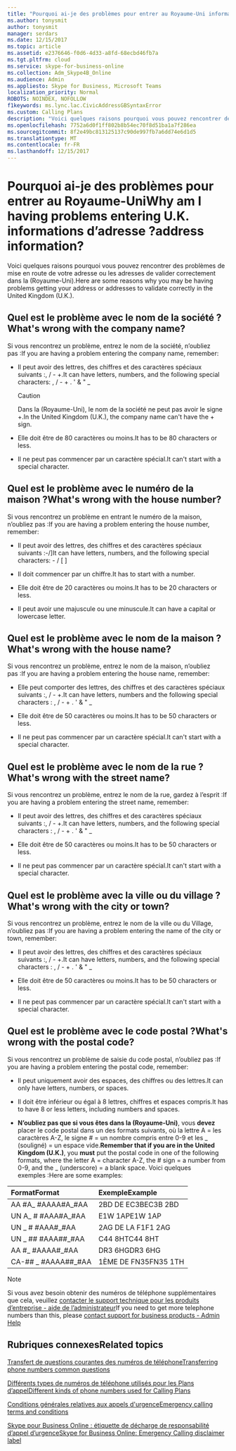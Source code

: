 ```yaml
---
title: "Pourquoi ai-je des problèmes pour entrer au Royaume-Uni informations d’adresse ?"
ms.author: tonysmit
author: tonysmit
manager: serdars
ms.date: 12/15/2017
ms.topic: article
ms.assetid: e2376646-f0d6-4d33-a8fd-68ecbd46fb7a
ms.tgt.pltfrm: cloud
ms.service: skype-for-business-online
ms.collection: Adm_Skype4B_Online
ms.audience: Admin
ms.appliesto: Skype for Business, Microsoft Teams
localization_priority: Normal
ROBOTS: NOINDEX, NOFOLLOW
f1keywords: ms.lync.lac.CivicAddressGBSyntaxError
ms.custom: Calling Plans
description: "Voici quelques raisons pourquoi vous pouvez rencontrer des problèmes de mise en route de votre adresse ou les adresses de valider correctement dans la (Royaume-Uni)."
ms.openlocfilehash: 7752a6d0f1ff802b8b54ec70f8d51ba1a7f286ea
ms.sourcegitcommit: 8f2e49bc813125137c90de997fb7a6dd74e6d1d5
ms.translationtype: MT
ms.contentlocale: fr-FR
ms.lasthandoff: 12/15/2017
---
```

# <a name="why-am-i-having-problems-entering-uk-address-information"></a><span data-ttu-id="851df-104">Pourquoi ai-je des problèmes pour entrer au Royaume-Uni</span><span class="sxs-lookup"><span data-stu-id="851df-104">Why am I having problems entering U.K.</span></span> <span data-ttu-id="851df-105">informations d’adresse ?</span><span class="sxs-lookup"><span data-stu-id="851df-105">address information?</span></span>

<span data-ttu-id="851df-106">Voici quelques raisons pourquoi vous pouvez rencontrer des problèmes de mise en route de votre adresse ou les adresses de valider correctement dans la (Royaume-Uni).</span><span class="sxs-lookup"><span data-stu-id="851df-106">Here are some reasons why you may be having problems getting your address or addresses to validate correctly in the United Kingdom (U.K.).</span></span>
  
## <a name="whats-wrong-with-the-company-name"></a><span data-ttu-id="851df-107">Quel est le problème avec le nom de la société ?</span><span class="sxs-lookup"><span data-stu-id="851df-107">What's wrong with the company name?</span></span>

<span data-ttu-id="851df-108">Si vous rencontrez un problème, entrez le nom de la société, n’oubliez pas :</span><span class="sxs-lookup"><span data-stu-id="851df-108">If you are having a problem entering the company name, remember:</span></span>
  
- <span data-ttu-id="851df-109">Il peut avoir des lettres, des chiffres et des caractères spéciaux suivants :, / - +.</span><span class="sxs-lookup"><span data-stu-id="851df-109">It can have letters, numbers, and the following special characters: , / - + .</span></span> <span data-ttu-id="851df-110">' &amp; " _</span><span class="sxs-lookup"><span data-stu-id="851df-110"></span></span> 
    
    > [!CAUTION]
    > <span data-ttu-id="851df-111">Dans la (Royaume-Uni), le nom de la société ne peut pas avoir le signe +.</span><span class="sxs-lookup"><span data-stu-id="851df-111">In the United Kingdom (U.K.), the company name can't have the + sign.</span></span> 
  
- <span data-ttu-id="851df-112">Elle doit être de 80 caractères ou moins.</span><span class="sxs-lookup"><span data-stu-id="851df-112">It has to be 80 characters or less.</span></span>
    
- <span data-ttu-id="851df-113">Il ne peut pas commencer par un caractère spécial.</span><span class="sxs-lookup"><span data-stu-id="851df-113">It can't start with a special character.</span></span>
    
## <a name="whats-wrong-with-the-house-number"></a><span data-ttu-id="851df-114">Quel est le problème avec le numéro de la maison ?</span><span class="sxs-lookup"><span data-stu-id="851df-114">What's wrong with the house number?</span></span>

<span data-ttu-id="851df-115">Si vous rencontrez un problème en entrant le numéro de la maison, n’oubliez pas :</span><span class="sxs-lookup"><span data-stu-id="851df-115">If you are having a problem entering the house number, remember:</span></span>
  
- <span data-ttu-id="851df-116">Il peut avoir des lettres, des chiffres et des caractères spéciaux suivants :-/]</span><span class="sxs-lookup"><span data-stu-id="851df-116">It can have letters, numbers, and the following special characters: - / [ ]</span></span>
    
- <span data-ttu-id="851df-117">Il doit commencer par un chiffre.</span><span class="sxs-lookup"><span data-stu-id="851df-117">It has to start with a number.</span></span>
    
- <span data-ttu-id="851df-118">Elle doit être de 20 caractères ou moins.</span><span class="sxs-lookup"><span data-stu-id="851df-118">It has to be 20 characters or less.</span></span>
    
- <span data-ttu-id="851df-119">Il peut avoir une majuscule ou une minuscule.</span><span class="sxs-lookup"><span data-stu-id="851df-119">It can have a capital or lowercase letter.</span></span>
    
## <a name="whats-wrong-with-the-house-name"></a><span data-ttu-id="851df-120">Quel est le problème avec le nom de la maison ?</span><span class="sxs-lookup"><span data-stu-id="851df-120">What's wrong with the house name?</span></span>

<span data-ttu-id="851df-121">Si vous rencontrez un problème, entrez le nom de la maison, n’oubliez pas :</span><span class="sxs-lookup"><span data-stu-id="851df-121">If you are having a problem entering the house name, remember:</span></span>
  
- <span data-ttu-id="851df-122">Elle peut comporter des lettres, des chiffres et des caractères spéciaux suivants :, / - +.</span><span class="sxs-lookup"><span data-stu-id="851df-122">It can have letters, numbers and the following special characters : , / - + .</span></span> <span data-ttu-id="851df-123">' &amp; " _</span><span class="sxs-lookup"><span data-stu-id="851df-123"></span></span>
    
- <span data-ttu-id="851df-124">Elle doit être de 50 caractères ou moins.</span><span class="sxs-lookup"><span data-stu-id="851df-124">It has to be 50 characters or less.</span></span>
    
- <span data-ttu-id="851df-125">Il ne peut pas commencer par un caractère spécial.</span><span class="sxs-lookup"><span data-stu-id="851df-125">It can't start with a special character.</span></span>
    
## <a name="whats-wrong-with-the-street-name"></a><span data-ttu-id="851df-126">Quel est le problème avec le nom de la rue ?</span><span class="sxs-lookup"><span data-stu-id="851df-126">What's wrong with the street name?</span></span>

<span data-ttu-id="851df-127">Si vous rencontrez un problème, entrez le nom de la rue, gardez à l’esprit :</span><span class="sxs-lookup"><span data-stu-id="851df-127">If you are having a problem entering the street name, remember:</span></span>
  
- <span data-ttu-id="851df-128">Il peut avoir des lettres, des chiffres et des caractères spéciaux suivants :, / - +.</span><span class="sxs-lookup"><span data-stu-id="851df-128">It can have letters, numbers, and the following special characters : , / - + .</span></span> <span data-ttu-id="851df-129">' &amp; " _</span><span class="sxs-lookup"><span data-stu-id="851df-129"></span></span> 
    
- <span data-ttu-id="851df-130">Elle doit être de 50 caractères ou moins.</span><span class="sxs-lookup"><span data-stu-id="851df-130">It has to be 50 characters or less.</span></span>
    
- <span data-ttu-id="851df-131">Il ne peut pas commencer par un caractère spécial.</span><span class="sxs-lookup"><span data-stu-id="851df-131">It can't start with a special character.</span></span> 
    
## <a name="whats-wrong-with-the-city-or-town"></a><span data-ttu-id="851df-132">Quel est le problème avec la ville ou du village ?</span><span class="sxs-lookup"><span data-stu-id="851df-132">What's wrong with the city or town?</span></span>

<span data-ttu-id="851df-133">Si vous rencontrez un problème, entrez le nom de la ville ou du Village, n’oubliez pas :</span><span class="sxs-lookup"><span data-stu-id="851df-133">If you are having a problem entering the name of the city or town, remember:</span></span>
  
- <span data-ttu-id="851df-134">Il peut avoir des lettres, des chiffres et des caractères spéciaux suivants :, / - +.</span><span class="sxs-lookup"><span data-stu-id="851df-134">It can have letters, numbers, and the following special characters : , / - + .</span></span> <span data-ttu-id="851df-135">' &amp; " _</span><span class="sxs-lookup"><span data-stu-id="851df-135"></span></span>
    
- <span data-ttu-id="851df-136">Elle doit être de 50 caractères ou moins.</span><span class="sxs-lookup"><span data-stu-id="851df-136">It has to be 50 characters or less.</span></span>
    
- <span data-ttu-id="851df-137">Il ne peut pas commencer par un caractère spécial.</span><span class="sxs-lookup"><span data-stu-id="851df-137">It can't start with a special character.</span></span> 
    
## <a name="whats-wrong-with-the-postal-code"></a><span data-ttu-id="851df-138">Quel est le problème avec le code postal ?</span><span class="sxs-lookup"><span data-stu-id="851df-138">What's wrong with the postal code?</span></span>

<span data-ttu-id="851df-139">Si vous rencontrez un problème de saisie du code postal, n’oubliez pas :</span><span class="sxs-lookup"><span data-stu-id="851df-139">If you are having a problem entering the postal code, remember:</span></span>
  
- <span data-ttu-id="851df-140">Il peut uniquement avoir des espaces, des chiffres ou des lettres.</span><span class="sxs-lookup"><span data-stu-id="851df-140">It can only have letters, numbers, or spaces.</span></span>
    
- <span data-ttu-id="851df-141">Il doit être inférieur ou égal à 8 lettres, chiffres et espaces compris.</span><span class="sxs-lookup"><span data-stu-id="851df-141">It has to have 8 or less letters, including numbers and spaces.</span></span>
    
- <span data-ttu-id="851df-142">**N’oubliez pas que si vous êtes dans la (Royaume-Uni)**, vous **devez** placer le code postal dans un des formats suivants, où la lettre A = les caractères A-Z, le signe # = un nombre compris entre 0-9 et les _ (souligné) = un espace vide.</span><span class="sxs-lookup"><span data-stu-id="851df-142">**Remember that if you are in the United Kingdom (U.K.)**, you **must** put the postal code in one of the following formats, where the letter A = character A-Z, the # sign = a number from 0-9, and the _ (underscore) = a blank space.</span></span> <span data-ttu-id="851df-143">Voici quelques exemples :</span><span class="sxs-lookup"><span data-stu-id="851df-143">Here are some examples:</span></span>
    
|<span data-ttu-id="851df-144">**Format**</span><span class="sxs-lookup"><span data-stu-id="851df-144">**Format**</span></span>|<span data-ttu-id="851df-145">**Exemple**</span><span class="sxs-lookup"><span data-stu-id="851df-145">**Example**</span></span>|
|:-----|:-----|
|<span data-ttu-id="851df-146">AA #A_ #AA</span><span class="sxs-lookup"><span data-stu-id="851df-146">AA#A_#AA</span></span>  <br/> |<span data-ttu-id="851df-147">2BD DE EC3B</span><span class="sxs-lookup"><span data-stu-id="851df-147">EC3B 2BD</span></span>  <br/> |
|<span data-ttu-id="851df-148">UN A_ # #AA</span><span class="sxs-lookup"><span data-stu-id="851df-148">A#A_#AA</span></span>  <br/> |<span data-ttu-id="851df-149">E1W 1AP</span><span class="sxs-lookup"><span data-stu-id="851df-149">E1W 1AP</span></span>  <br/> |
|<span data-ttu-id="851df-150">UN _ # #AA</span><span class="sxs-lookup"><span data-stu-id="851df-150">A#_#AA</span></span>  <br/> |<span data-ttu-id="851df-151">2AG DE LA F1</span><span class="sxs-lookup"><span data-stu-id="851df-151">F1 2AG</span></span>  <br/> |
|<span data-ttu-id="851df-152">UN _ ## #AA</span><span class="sxs-lookup"><span data-stu-id="851df-152">A##_#AA</span></span>  <br/> |<span data-ttu-id="851df-153">C44 8HT</span><span class="sxs-lookup"><span data-stu-id="851df-153">C44 8HT</span></span>  <br/> |
|<span data-ttu-id="851df-154">AA #_ #AA</span><span class="sxs-lookup"><span data-stu-id="851df-154">AA#_#AA</span></span>  <br/> |<span data-ttu-id="851df-155">DR3 6HG</span><span class="sxs-lookup"><span data-stu-id="851df-155">DR3 6HG</span></span>  <br/> |
|<span data-ttu-id="851df-156">CA-## _ #AA</span><span class="sxs-lookup"><span data-stu-id="851df-156">AA##_#AA</span></span>  <br/> |<span data-ttu-id="851df-157">1ÈME DE FN35</span><span class="sxs-lookup"><span data-stu-id="851df-157">FN35 1TH</span></span>  <br/> |

> [!NOTE]
> <span data-ttu-id="851df-158">Si vous avez besoin obtenir des numéros de téléphone supplémentaires que cela, veuillez [contacter le support technique pour les produits d’entreprise - aide de l’administrateur](https://support.office.com/article/32a17ca7-6fa0-4870-8a8d-e25ba4ccfd4b)</span><span class="sxs-lookup"><span data-stu-id="851df-158">If you need to get more telephone numbers than this, please [contact support for business products - Admin Help](https://support.office.com/article/32a17ca7-6fa0-4870-8a8d-e25ba4ccfd4b)</span></span>

   
## <a name="related-topics"></a><span data-ttu-id="851df-159">Rubriques connexes</span><span class="sxs-lookup"><span data-stu-id="851df-159">Related topics</span></span>
[<span data-ttu-id="851df-160">Transfert de questions courantes des numéros de téléphone</span><span class="sxs-lookup"><span data-stu-id="851df-160">Transferring phone numbers common questions</span></span>](transferring-phone-numbers-common-questions.md)

[<span data-ttu-id="851df-161">Différents types de numéros de téléphone utilisés pour les Plans d’appel</span><span class="sxs-lookup"><span data-stu-id="851df-161">Different kinds of phone numbers used for Calling Plans</span></span>](different-kinds-of-phone-numbers-used-for-calling-plans.md)

[<span data-ttu-id="851df-162">Conditions générales relatives aux appels d'urgence</span><span class="sxs-lookup"><span data-stu-id="851df-162">Emergency calling terms and conditions</span></span>](emergency-calling-terms-and-conditions.md)

[<span data-ttu-id="851df-163">Skype pour Business Online : étiquette de décharge de responsabilité d’appel d’urgence</span><span class="sxs-lookup"><span data-stu-id="851df-163">Skype for Business Online: Emergency Calling disclaimer label</span></span>](https://go.microsoft.com/fwlink/?LinkID=692099)
